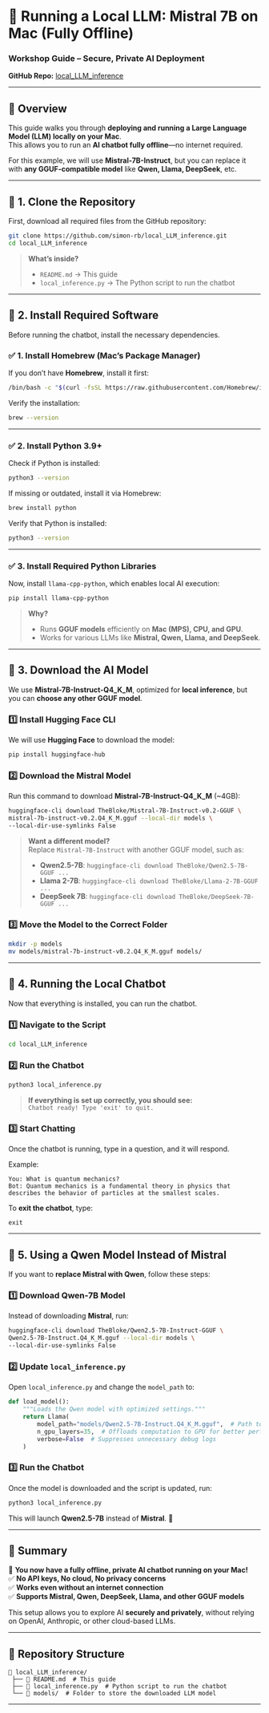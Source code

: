 # **🚀 Running a Local LLM: Mistral 7B on Mac (Fully Offline)**
### **Workshop Guide – Secure, Private AI Deployment**
**GitHub Repo:** [local_LLM_inference](https://github.com/simon-rb/local_LLM_inference.git)

---

## **🔹 Overview**
This guide walks you through **deploying and running a Large Language Model (LLM) locally on your Mac**.  
This allows you to run an **AI chatbot fully offline**—no internet required.

For this example, we will use **Mistral-7B-Instruct**, but you can replace it with **any GGUF-compatible model** like **Qwen, Llama, DeepSeek**, etc.

---

## **📂 1. Clone the Repository**
First, download all required files from the GitHub repository:

```bash
git clone https://github.com/simon-rb/local_LLM_inference.git
cd local_LLM_inference
```

> **What’s inside?**  
> - `README.md` → This guide  
> - `local_inference.py` → The Python script to run the chatbot  

---

## **🔹 2. Install Required Software**
Before running the chatbot, install the necessary dependencies.

### **✅ 1. Install Homebrew (Mac’s Package Manager)**
If you don’t have **Homebrew**, install it first:

```bash
/bin/bash -c "$(curl -fsSL https://raw.githubusercontent.com/Homebrew/install/HEAD/install.sh)"
```

Verify the installation:
```bash
brew --version
```

---

### **✅ 2. Install Python 3.9+**
Check if Python is installed:

```bash
python3 --version
```

If missing or outdated, install it via Homebrew:

```bash
brew install python
```

Verify that Python is installed:
```bash
python3 --version
```

---

### **✅ 3. Install Required Python Libraries**
Now, install `llama-cpp-python`, which enables local AI execution:

```bash
pip install llama-cpp-python
```

> **Why?**  
> - Runs **GGUF models** efficiently on **Mac (MPS), CPU, and GPU**.  
> - Works for various LLMs like **Mistral, Qwen, Llama, and DeepSeek**.  

---

## **🔹 3. Download the AI Model**
We use **Mistral-7B-Instruct-Q4_K_M**, optimized for **local inference**, but you can **choose any other GGUF model**.

### **1️⃣ Install Hugging Face CLI**
We will use **Hugging Face** to download the model:

```bash
pip install huggingface-hub
```

### **2️⃣ Download the Mistral Model**
Run this command to download **Mistral-7B-Instruct-Q4_K_M** (~4GB):

```bash
huggingface-cli download TheBloke/Mistral-7B-Instruct-v0.2-GGUF \
mistral-7b-instruct-v0.2.Q4_K_M.gguf --local-dir models \
--local-dir-use-symlinks False
```

> **Want a different model?**  
> Replace `Mistral-7B-Instruct` with another GGUF model, such as:
> - **Qwen2.5-7B**: `huggingface-cli download TheBloke/Qwen2.5-7B-GGUF ...`
> - **Llama 2-7B**: `huggingface-cli download TheBloke/Llama-2-7B-GGUF ...`
> - **DeepSeek 7B**: `huggingface-cli download TheBloke/DeepSeek-7B-GGUF ...`

### **3️⃣ Move the Model to the Correct Folder**
```bash
mkdir -p models
mv models/mistral-7b-instruct-v0.2.Q4_K_M.gguf models/
```

---

## **🔹 4. Running the Local Chatbot**
Now that everything is installed, you can run the chatbot.

### **1️⃣ Navigate to the Script**
```bash
cd local_LLM_inference
```

### **2️⃣ Run the Chatbot**
```bash
python3 local_inference.py
```

> **If everything is set up correctly, you should see:**  
> `Chatbot ready! Type 'exit' to quit.`  

### **3️⃣ Start Chatting**
Once the chatbot is running, type in a question, and it will respond.

Example:
```
You: What is quantum mechanics?
Bot: Quantum mechanics is a fundamental theory in physics that describes the behavior of particles at the smallest scales.
```

To **exit the chatbot**, type:
```
exit
```

---

## **🔹 5. Using a Qwen Model Instead of Mistral**
If you want to **replace Mistral with Qwen**, follow these steps:

### **1️⃣ Download Qwen-7B Model**
Instead of downloading **Mistral**, run:

```bash
huggingface-cli download TheBloke/Qwen2.5-7B-Instruct-GGUF \
Qwen2.5-7B-Instruct.Q4_K_M.gguf --local-dir models \
--local-dir-use-symlinks False
```

### **2️⃣ Update `local_inference.py`**
Open `local_inference.py` and change the `model_path` to:

```python
def load_model():
    """Loads the Qwen model with optimized settings."""
    return Llama(
        model_path="models/Qwen2.5-7B-Instruct.Q4_K_M.gguf",  # Path to Qwen model
        n_gpu_layers=35,  # Offloads computation to GPU for better performance
        verbose=False  # Suppresses unnecessary debug logs
    )
```

### **3️⃣ Run the Chatbot**
Once the model is downloaded and the script is updated, run:

```bash
python3 local_inference.py
```

This will launch **Qwen2.5-7B** instead of **Mistral**. 🚀

---

## **📌 Summary**
🚀 **You now have a fully offline, private AI chatbot running on your Mac!**  
✅ **No API keys, No cloud, No privacy concerns**  
✅ **Works even without an internet connection**  
✅ **Supports Mistral, Qwen, DeepSeek, Llama, and other GGUF models**  

This setup allows you to explore AI **securely and privately**, without relying on OpenAI, Anthropic, or other cloud-based LLMs.

---

## **📂 Repository Structure**
```
📂 local_LLM_inference/
 ├── 📄 README.md  # This guide
 ├── 📄 local_inference.py  # Python script to run the chatbot
 └── 📂 models/  # Folder to store the downloaded LLM model
```

---
